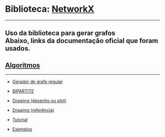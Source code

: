 # Biblioteca: [NetworkX](https://networkx.github.io/)
---
Uso da biblioteca para gerar grafos  
Abaixo, links da documentação oficial que foram usados. 
---

## [Algoritmos](https://networkx.github.io/documentation/stable/reference/algorithms/index.html)

---

* [Gerador de grafo regular](https://networkx.github.io/documentation/stable/reference/generated/networkx.generators.random_graphs.random_regular_graph.html#networkx.generators.random_graphs.random_regular_graph)

* [BIPARTITE](https://networkx.github.io/documentation/stable/reference/algorithms/bipartite.html?highlight=bipartite#module-networkx.algorithms.bipartite)

* [Drawing (desenho ou plot)](https://networkx.github.io/documentation/stable/reference/drawing.html?highlight=draw) 

* [Drawing (referência)](https://networkx.github.io/documentation/networkx-1.10/reference/drawing.html)

* [Tutorial](https://networkx.github.io/documentation/stable/tutorial.html)

* [Exemplos](https://networkx.github.io/documentation/stable/auto_examples/index.html)
